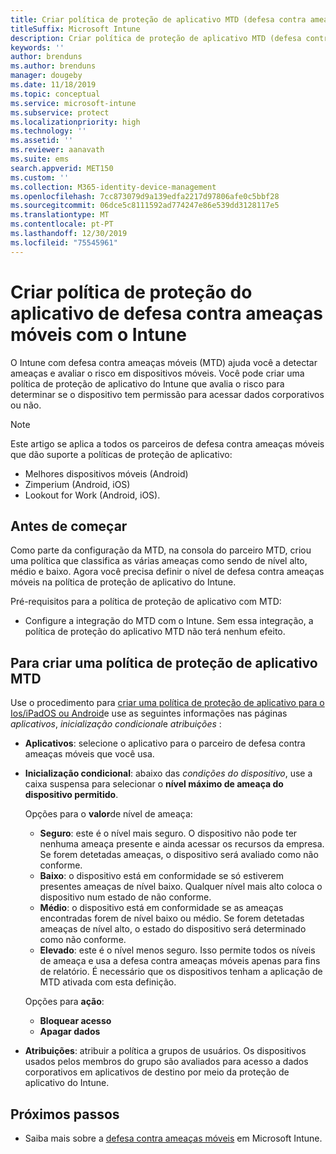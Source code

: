 ```yaml
---
title: Criar política de proteção de aplicativo MTD (defesa contra ameaças móveis) com o Intune
titleSuffix: Microsoft Intune
description: Criar política de proteção de aplicativo MTD (defesa contra ameaças móveis) com Microsoft Intune.
keywords: ''
author: brenduns
ms.author: brenduns
manager: dougeby
ms.date: 11/18/2019
ms.topic: conceptual
ms.service: microsoft-intune
ms.subservice: protect
ms.localizationpriority: high
ms.technology: ''
ms.assetid: ''
ms.reviewer: aanavath
ms.suite: ems
search.appverid: MET150
ms.custom: ''
ms.collection: M365-identity-device-management
ms.openlocfilehash: 7cc873079d9a139edfa2217d97806afe0c5bbf28
ms.sourcegitcommit: 06dce5c8111592ad774247e86e539dd3128117e5
ms.translationtype: MT
ms.contentlocale: pt-PT
ms.lasthandoff: 12/30/2019
ms.locfileid: "75545961"
---
```

# <a name="create-mobile-threat-defense-app-protection-policy-with-intune"></a>Criar política de proteção do aplicativo de defesa contra ameaças móveis com o Intune

O Intune com defesa contra ameaças móveis (MTD) ajuda você a detectar ameaças e avaliar o risco em dispositivos móveis. Você pode criar uma política de proteção de aplicativo do Intune que avalia o risco para determinar se o dispositivo tem permissão para acessar dados corporativos ou não.


> [!NOTE]
> Este artigo se aplica a todos os parceiros de defesa contra ameaças móveis que dão suporte a políticas de proteção de aplicativo:
>
> - Melhores dispositivos móveis (Android)
> - Zimperium (Android, iOS)
> - Lookout for Work (Android, iOS).

## <a name="before-you-begin"></a>Antes de começar

Como parte da configuração da MTD, na consola do parceiro MTD, criou uma política que classifica as várias ameaças como sendo de nível alto, médio e baixo. Agora você precisa definir o nível de defesa contra ameaças móveis na política de proteção de aplicativo do Intune.

Pré-requisitos para a política de proteção de aplicativo com MTD:

- Configure a integração do MTD com o Intune. Sem essa integração, a política de proteção do aplicativo MTD não terá nenhum efeito.

## <a name="to-create-an-mtd-app-protection-policy"></a>Para criar uma política de proteção de aplicativo MTD

Use o procedimento para [criar uma política de proteção de aplicativo para o Ios/iPadOS ou Android](../apps/app-protection-policies.md#app-protection-policies-for-iosipados-and-android-apps)e use as seguintes informações nas páginas *aplicativos*, *inicialização condicional*e *atribuições* :

- **Aplicativos**: selecione o aplicativo para o parceiro de defesa contra ameaças móveis que você usa.
- **Inicialização condicional**: abaixo das *condições do dispositivo*, use a caixa suspensa para selecionar o **nível máximo de ameaça do dispositivo permitido**.

  Opções para o **valor**de nível de ameaça:

  - **Seguro**: este é o nível mais seguro. O dispositivo não pode ter nenhuma ameaça presente e ainda acessar os recursos da empresa. Se forem detetadas ameaças, o dispositivo será avaliado como não conforme.
  - **Baixo**: o dispositivo está em conformidade se só estiverem presentes ameaças de nível baixo. Qualquer nível mais alto coloca o dispositivo num estado de não conforme.
  - **Médio**: o dispositivo está em conformidade se as ameaças encontradas forem de nível baixo ou médio. Se forem detetadas ameaças de nível alto, o estado do dispositivo será determinado como não conforme.
  - **Elevado**: este é o nível menos seguro. Isso permite todos os níveis de ameaça e usa a defesa contra ameaças móveis apenas para fins de relatório. É necessário que os dispositivos tenham a aplicação de MTD ativada com esta definição.

  Opções para **ação**:

  - **Bloquear acesso**
  - **Apagar dados**

- **Atribuições**: atribuir a política a grupos de usuários.  Os dispositivos usados pelos membros do grupo são avaliados para acesso a dados corporativos em aplicativos de destino por meio da proteção de aplicativo do Intune.


## <a name="next-steps"></a>Próximos passos  

- Saiba mais sobre a [defesa contra ameaças móveis](~/protect/mobile-threat-defense.md) em Microsoft Intune.

